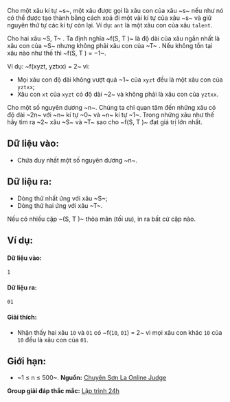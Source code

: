 Cho một xâu kí tự ~s~, một xâu được gọi là xâu con của xâu ~s~ nếu như nó có thể được tạo thành bằng cách xoá đi một vài kí tự của xâu ~s~ và giữ nguyên thứ tự các kí tự còn lại. Ví dụ: `ant` là một xâu con của xâu `talent`.

Cho hai xâu ~S, T~ . Ta định nghĩa ~f(S, T )~ là độ dài của xâu ngắn nhất là xâu con của ~S~ nhưng không phải xâu con của ~T~ . Nếu không tồn tại xâu nào như thế thì ~f(S, T ) = −1~.

Ví dụ: ~f(xyzt, yztxx) = 2~ vì:
- Mọi xâu con độ dài không vượt quá ~1~ của `xyzt` đều là một xâu con của `yztxx`;
- Xâu con `xt` của `xyzt` có độ dài ~2~ và không phải là xâu con của `yztxx`.

Cho một số nguyên dương ~n~. Chúng ta chỉ quan tâm đến những xâu có độ dài ~2n~ với ~n~ kí tự ~0~ và ~n~ kí tự ~1~. Trong những xâu như thế hãy tìm ra ~2~ xâu ~S~ và ~T~ sao cho ~f(S, T )~ đạt giá trị lớn nhất.

## Dữ liệu vào:
- Chứa duy nhất một số nguyên dương ~n~.

## Dữ liệu ra:
- Dòng thứ nhất ứng với xâu ~S~;
- Dòng thứ hai ứng với xâu ~T~.

Nếu có nhiều cặp ~(S, T )~ thỏa mãn (tối ưu), in ra bất cứ cặp nào.

## Ví dụ:
#### Dữ liệu vào:
```
1
```

#### Dữ liệu ra:
```10
01
```
#### Giải thích:
- Nhận thấy hai xâu `10` và `01` có ~f(`10`, `01`) = 2~ vì mọi xâu con khác `10` của `10` đều là xâu con của `01`.

## Giới hạn:
- ~1 ≤ n ≤ 500~.
**Nguồn:** [Chuyên Sơn La Online Judge](http://csloj.ddns.net/)

**Group giải đáp thắc mắc:** [Lập trình 24h](https://www.facebook.com/groups/1386904321519984)